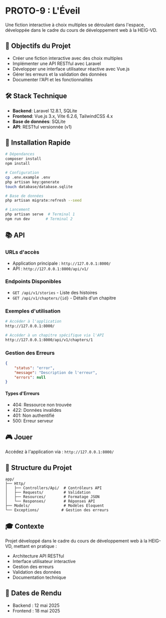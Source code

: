 # PROTO-9 : L'Éveil

Une fiction interactive à choix multiples se déroulant dans l'espace, développée dans le cadre du cours de développement web à la HEIG-VD.

## 🎯 Objectifs du Projet

- Créer une fiction interactive avec des choix multiples
- Implémenter une API RESTful avec Laravel
- Développer une interface utilisateur réactive avec Vue.js
- Gérer les erreurs et la validation des données
- Documenter l'API et les fonctionnalités

## 🛠️ Stack Technique

- **Backend**: Laravel 12.8.1, SQLite
- **Frontend**: Vue.js 3.x, Vite 6.2.6, TailwindCSS 4.x
- **Base de données**: SQLite
- **API**: RESTful versionnée (v1)

## 🚀 Installation Rapide

```bash
# Dépendances
composer install
npm install

# Configuration
cp .env.example .env
php artisan key:generate
touch database/database.sqlite

# Base de données
php artisan migrate:refresh --seed

# Lancement
php artisan serve  # Terminal 1
npm run dev       # Terminal 2
```

## 📚 API

### URLs d'accès
- Application principale : `http://127.0.0.1:8000/`
- API : `http://127.0.0.1:8000/api/v1/`

### Endpoints Disponibles
- `GET /api/v1/stories` - Liste des histoires
- `GET /api/v1/chapters/{id}` - Détails d'un chapitre

### Exemples d'utilisation
```bash
# Accéder à l'application
http://127.0.0.1:8000/

# Accéder à un chapitre spécifique via l'API
http://127.0.0.1:8000/api/v1/chapters/1
```

### Gestion des Erreurs

```json
{
    "status": "error",
    "message": "Description de l'erreur",
    "errors": null
}
```

#### Types d'Erreurs
- 404: Ressource non trouvée
- 422: Données invalides
- 401: Non authentifié
- 500: Erreur serveur

## 🎮 Jouer

Accédez à l'application via : `http://127.0.0.1:8000/`

## 📝 Structure du Projet

```
app/
├── Http/
│   ├── Controllers/Api/  # Contrôleurs API
│   ├── Requests/         # Validation
│   ├── Resources/        # Formatage JSON
│   └── Responses/        # Réponses API
├── Models/               # Modèles Eloquent
└── Exceptions/          # Gestion des erreurs
```

## 🎓 Contexte

Projet développé dans le cadre du cours de développement web à la HEIG-VD, mettant en pratique :
- Architecture API RESTful
- Interface utilisateur interactive
- Gestion des erreurs
- Validation des données
- Documentation technique

## 📅 Dates de Rendu

- Backend : 12 mai 2025
- Frontend : 18 mai 2025
